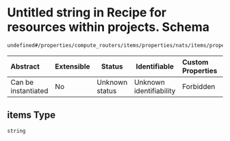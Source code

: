 # Untitled string in Recipe for resources within projects. Schema

```txt
undefined#/properties/compute_routers/items/properties/nats/items/properties/subnetworks/items/properties/source_ip_ranges_to_nat/items
```




| Abstract            | Extensible | Status         | Identifiable            | Custom Properties | Additional Properties | Access Restrictions | Defined In                                                                                                          |
| :------------------ | ---------- | -------------- | ----------------------- | :---------------- | --------------------- | ------------------- | ------------------------------------------------------------------------------------------------------------------- |
| Can be instantiated | No         | Unknown status | Unknown identifiability | Forbidden         | Allowed               | none                | [resources.schema.json\*](../../../../../../../../../../tmp/182028425/resources.schema.json "open original schema") |

## items Type

`string`
